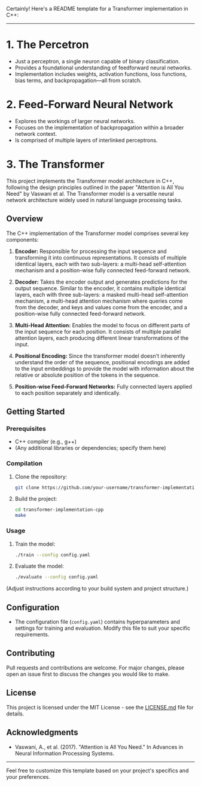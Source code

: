 Certainly! Here's a README template for a Transformer implementation in C++:

---
# 1. The Percetron
- Just a perceptron, a single neuron capable of binary classification.
- Provides a foundational understanding of feedforward neural networks.
- Implementation includes weights, activation functions, loss functions, bias terms, and backpropagation—all from scratch.

# 2. Feed-Forward Neural Network
- Explores the workings of larger neural networks.
- Focuses on the implementation of backpropagation within a broader network context.
- Is comprised of multiple layers of interlinked perceptrons.

# 3. The Transformer

This project implements the Transformer model architecture in C++, following the design principles outlined in the paper "Attention is All You Need" by Vaswani et al. The Transformer model is a versatile neural network architecture widely used in natural language processing tasks.

## Overview

The C++ implementation of the Transformer model comprises several key components:

1. **Encoder:** Responsible for processing the input sequence and transforming it into continuous representations. It consists of multiple identical layers, each with two sub-layers: a multi-head self-attention mechanism and a position-wise fully connected feed-forward network.

2. **Decoder:** Takes the encoder output and generates predictions for the output sequence. Similar to the encoder, it contains multiple identical layers, each with three sub-layers: a masked multi-head self-attention mechanism, a multi-head attention mechanism where queries come from the decoder, and keys and values come from the encoder, and a position-wise fully connected feed-forward network.

3. **Multi-Head Attention:** Enables the model to focus on different parts of the input sequence for each position. It consists of multiple parallel attention layers, each producing different linear transformations of the input.

4. **Positional Encoding:** Since the transformer model doesn't inherently understand the order of the sequence, positional encodings are added to the input embeddings to provide the model with information about the relative or absolute position of the tokens in the sequence.

5. **Position-wise Feed-Forward Networks:** Fully connected layers applied to each position separately and identically.

## Getting Started

### Prerequisites

- C++ compiler (e.g., g++)
- (Any additional libraries or dependencies; specify them here)

### Compilation

1. Clone the repository:

   ```bash
   git clone https://github.com/your-username/transformer-implementation-cpp.git
   ```

2. Build the project:

   ```bash
   cd transformer-implementation-cpp
   make
   ```

### Usage

1. Train the model:

   ```bash
   ./train --config config.yaml
   ```

2. Evaluate the model:

   ```bash
   ./evaluate --config config.yaml
   ```

(Adjust instructions according to your build system and project structure.)

## Configuration

- The configuration file (`config.yaml`) contains hyperparameters and settings for training and evaluation. Modify this file to suit your specific requirements.

## Contributing

Pull requests and contributions are welcome. For major changes, please open an issue first to discuss the changes you would like to make.

## License

This project is licensed under the MIT License - see the [LICENSE.md](LICENSE.md) file for details.

## Acknowledgments

- Vaswani, A., et al. (2017). "Attention is All You Need." In Advances in Neural Information Processing Systems.

---

Feel free to customize this template based on your project's specifics and your preferences.

